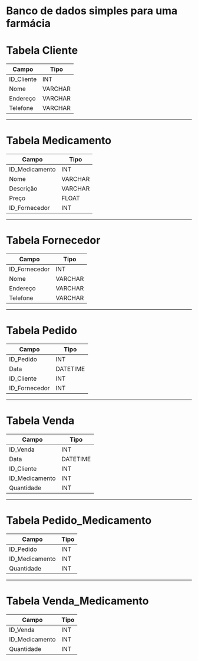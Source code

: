 # Banco de dados simples para uma farmácia

# Tabela Cliente

| Campo | Tipo |
| --- | --- |
| ID\_Cliente | INT |
| Nome | VARCHAR |
| Endereço | VARCHAR |
| Telefone | VARCHAR |

---

# Tabela Medicamento

| Campo | Tipo |
| --- | --- |
| ID\_Medicamento | INT |
| Nome | VARCHAR |
| Descrição | VARCHAR |
| Preço | FLOAT |
| ID\_Fornecedor | INT |

---

# Tabela Fornecedor

| Campo | Tipo |
| --- | --- |
| ID\_Fornecedor | INT |
| Nome | VARCHAR |
| Endereço | VARCHAR |
| Telefone | VARCHAR |

---

# Tabela Pedido

| Campo | Tipo |
| --- | --- |
| ID\_Pedido | INT |
| Data | DATETIME |
| ID\_Cliente | INT |
| ID\_Fornecedor | INT |

---

# Tabela Venda

| Campo | Tipo |
| --- | --- |
| ID\_Venda | INT |
| Data | DATETIME |
| ID\_Cliente | INT |
| ID\_Medicamento | INT |
| Quantidade | INT |

---

# Tabela Pedido_Medicamento

| Campo | Tipo |
| --- | --- |
| ID\_Pedido | INT |
| ID\_Medicamento | INT |
| Quantidade | INT |

---

# Tabela Venda_Medicamento

| Campo | Tipo |
| --- | --- |
| ID\_Venda | INT |
| ID\_Medicamento | INT |
| Quantidade | INT |
